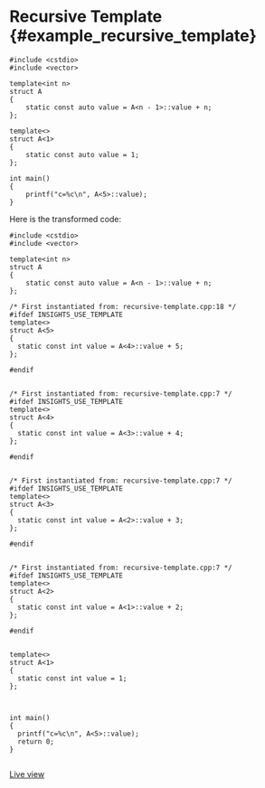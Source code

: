 # Recursive Template {#example_recursive_template}

<!-- source:recursive-template.cpp -->
```{.cpp}
#include <cstdio>
#include <vector>

template<int n>
struct A
{
    static const auto value = A<n - 1>::value + n;
};

template<>
struct A<1>
{
    static const auto value = 1;
};

int main()
{
    printf("c=%c\n", A<5>::value);
}
```
<!-- source-end:recursive-template.cpp -->


<!-- transformed:recursive-template.cpp -->
Here is the transformed code:
```{.cpp}
#include <cstdio>
#include <vector>

template<int n>
struct A
{
    static const auto value = A<n - 1>::value + n;
};

/* First instantiated from: recursive-template.cpp:18 */
#ifdef INSIGHTS_USE_TEMPLATE
template<>
struct A<5>
{
  static const int value = A<4>::value + 5;
};

#endif


/* First instantiated from: recursive-template.cpp:7 */
#ifdef INSIGHTS_USE_TEMPLATE
template<>
struct A<4>
{
  static const int value = A<3>::value + 4;
};

#endif


/* First instantiated from: recursive-template.cpp:7 */
#ifdef INSIGHTS_USE_TEMPLATE
template<>
struct A<3>
{
  static const int value = A<2>::value + 3;
};

#endif


/* First instantiated from: recursive-template.cpp:7 */
#ifdef INSIGHTS_USE_TEMPLATE
template<>
struct A<2>
{
  static const int value = A<1>::value + 2;
};

#endif


template<>
struct A<1>
{
  static const int value = 1;
};



int main()
{
  printf("c=%c\n", A<5>::value);
  return 0;
}


```
[Live view](https://cppinsights.io/lnk?code=I2luY2x1ZGUgPGNzdGRpbz4KI2luY2x1ZGUgPHZlY3Rvcj4KCnRlbXBsYXRlPGludCBuPgpzdHJ1Y3QgQQp7CiAgICBzdGF0aWMgY29uc3QgYXV0byB2YWx1ZSA9IEE8biAtIDE+Ojp2YWx1ZSArIG47Cn07Cgp0ZW1wbGF0ZTw+CnN0cnVjdCBBPDE+CnsKICAgIHN0YXRpYyBjb25zdCBhdXRvIHZhbHVlID0gMTsKfTsKCmludCBtYWluKCkKewogICAgcHJpbnRmKCJjPSVjXG4iLCBBPDU+Ojp2YWx1ZSk7Cn0=&insightsOptions=cpp2a&rev=1.0)
<!-- transformed-end:recursive-template.cpp -->

